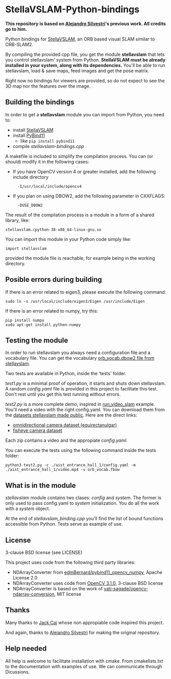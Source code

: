 # StellaVSLAM-Python-bindings
**This repository is based on [Alejandro Silvestri](https://github.com/AlejandroSilvestri)'s previous work. All credits go to him.**

Python bindings for [StellaVSLAM](https://github.com/stella-cv/stella_vslam), an ORB based visual SLAM similar to ORB-SLAM2.

By compiling the provided cpp file, you get the module **stellavslam** that lets you control stellavslam' system from Python. **StellaVSLAM must be already installed in your system, along with its dependencies.** You'll be able to run stellavslam, load & save maps, feed images and get the pose matrix.

Right now no bindings for viewers are provided, so do not expect to see the 3D map nor the features over the image.

## Building the bindings
In order to get a **stellavslam** module you can import from Python, you need to:

* install [StellaVSLAM](https://stella-cv.readthedocs.io/en/latest/installation.html#chapter-installation)
* install [PyBind11](https://github.com/pybind/pybind11)
  * like ```pip install pybind11```
* compile _stellavslam-bindings.cpp_ 

A makefile is included to simplify the compilation process. You can (or should) modify it in the following cases:

* If you have OpenCV version 4 or greater installed, add the following include directory

        -I/usr/local/include/opencv4

* If you plan on using DBOW2, add the following parameter in CXXFLAGS:

        -DUSE_DBOW2

The result of the compilation process is a module in a form of a shared library, like:

    stellavslam.cpython-38-x86_64-linux-gnu.so

You can import this module in your Python code simply like:

    import stellavslam
    
provided the module file is reachable, for example being in the working directory.

## Posible errors during building

If there is an error related to eigen3, please execute the following command:

    sudo ln -s /usr/local/include/eigen3/Eigen /usr/include/Eigen

If there is an error related to numpy, try this:

    pip install numpy
    sudo apt-get install python-numpy

## Testing the module

In order to run stellavslam you always need a configuration file and a vocabulary file.  You can get the vocabulary [orb_vocab.dbow2 file from stellavslam](https://github.com/StellaVSLAM-Community/DBoW2_orb_vocab).

Two tests are available in Python, inside the 'tests' folder.

_test1.py_ is a minimal proof of operation, it starts and shuts down stellavslam.  A random _config.yaml_ file is provided in this project to facilitate this test.  Don't rest until you get this test running without errors.

_test2.py_ is a more complete demo, inspired in [run_video_slam](https://github.com/stella-cv/stella_vslam/blob/main/example/run_video_slam.cc) example.  You'll need a video with the right config.yaml.  You can download them from the [datasets stellavslam made public](https://stella-cv.readthedocs.io/en/latest/example.html#section-example-standard-datasets). Here are the direct links:

* [omnidirectional camera dataset (equirectanulgar)](https://drive.google.com/drive/folders/1A_gq8LYuENePhNHsuscLZQPhbJJwzAq4)
* [fisheye camera dataset](https://drive.google.com/drive/folders/1SVDsgz-ydm1pAbrdmhRQTmWhJnUl_xr8)

Each zip contains a video and the appropiate _config.yaml_.

You can execute the tests using the following command inside the tests folder:

    python3 test2.py -c ./aist_entrance_hall_1/config.yaml -m ./aist_entrance_hall_1/video.mp4 -v orb_vocab.fbow


## What is in the module
_stellavslam_ module contains two clases: _config_ and _system_.  The former is only used to pass config.yaml to _system_ initialization.  You do all the work with a _system_ object.

At the end of _stellavslam_binding.cpp_ you'll find the list of bound functions accessible from Python.  Tests serve as example of use.


## License
3-clause BSD license (see LICENSE)

This project uses code from the following third party libraries:

* NDArrayConverter from [edmBernard/pybind11_opencv_numpy](https://github.com/edmBernard/pybind11_opencv_numpy), Apache License 2.0
* NDArrayConverter uses code from [OpenCV 3.1.0](https://github.com/opencv/opencv/tree/3.1.0), 3-clause BSD license
* NDArrayConverter is based on the work of [yati-sagade/opencv-ndarray-conversion](https://github.com/yati-sagade/opencv-ndarray-conversion), MIT license

## Thanks
Many thanks to [Jack Cai](https://github.com/JackCai1206/stellavslam/blob/master/python/bindings.cc) whose non appropiable code inspired this project.

And again, thanks to [Alejandro Silvestri](https://github.com/AlejandroSilvestri) for making the original repository.

## Help needed
All help is welcome to facilitate installation with cmake.  From cmakelists.txt to the documentation with examples of use.
We can communicate through Dicussions.

